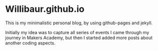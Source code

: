 # Willibaur.github.io

This is my minimalistic personal blog, by using github-pages and jekyll.

Initially my idea was to capture all series of events I came through my journey
in Makers Academy, but then I started added more posts about another coding
aspects.
